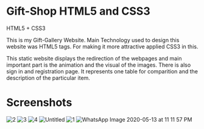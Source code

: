 # Gift-Shop HTML5 and CSS3
 HTML5 + CSS3
 
This is my Gift-Gallery Website.
Main Technology used to design this website was HTML5 tags.
For making it more attractive applied CSS3 in this.

This static website displays the redirection of the webpages and main important part is the animation and the visual of the images.
There is also sign in and registration page.
It represents one table for comparition and the description of the particular item.

# Screenshots
![2](https://user-images.githubusercontent.com/57503162/82070631-02db8d00-96a3-11ea-84dc-bd5f67b39386.png)
![3](https://user-images.githubusercontent.com/57503162/82070633-040cba00-96a3-11ea-9365-405d95f75a22.png)
![4](https://user-images.githubusercontent.com/57503162/82070634-040cba00-96a3-11ea-8ba6-97ca4e7daf14.png)
![Untitled](https://user-images.githubusercontent.com/57503162/82070636-04a55080-96a3-11ea-93cd-baec11a6b9eb.png)
![1](https://user-images.githubusercontent.com/57503162/82070639-04a55080-96a3-11ea-8e92-21e734b34a2c.png)
![WhatsApp Image 2020-05-13 at 11 11 57 PM](https://user-images.githubusercontent.com/57503162/82070786-3d452a00-96a3-11ea-8802-fe7fd9051ff9.jpeg)
